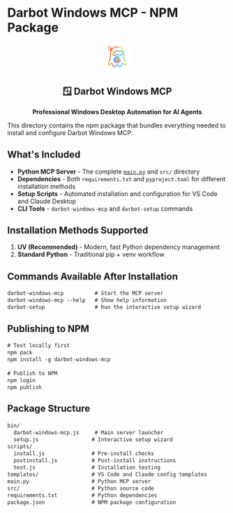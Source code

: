 # Darbot Windows MCP - NPM Package

<div align="center">
  <img src="assets/logo.png" alt="Darbot Windows MCP Logo" width="64" height="64">
  <h2>🪟 Darbot Windows MCP</h2>
  <p><strong>Professional Windows Desktop Automation for AI Agents</strong></p>
</div>

This directory contains the npm package that bundles everything needed to install and configure Darbot Windows MCP.

## What's Included

- **Python MCP Server** - The complete [`main.py`](main.py ) and `src/` directory
- **Dependencies** - Both `requirements.txt` and `pyproject.toml` for different installation methods
- **Setup Scripts** - Automated installation and configuration for VS Code and Claude Desktop
- **CLI Tools** - `darbot-windows-mcp` and `darbot-setup` commands

## Installation Methods Supported

1. **UV (Recommended)** - Modern, fast Python dependency management
2. **Standard Python** - Traditional pip + venv workflow

## Commands Available After Installation

```shell
darbot-windows-mcp          # Start the MCP server
darbot-windows-mcp --help   # Show help information
darbot-setup                # Run the interactive setup wizard
```

## Publishing to NPM

```shell
# Test locally first
npm pack
npm install -g darbot-windows-mcp

# Publish to NPM
npm login
npm publish
```

## Package Structure

```
bin/
  darbot-windows-mcp.js     # Main server launcher
  setup.js                 # Interactive setup wizard
scripts/
  install.js               # Pre-install checks
  postinstall.js           # Post-install instructions
  test.js                  # Installation testing
templates/                 # VS Code and Claude config templates
main.py                    # Python MCP server
src/                       # Python source code
requirements.txt           # Python dependencies
package.json               # NPM package configuration
```

